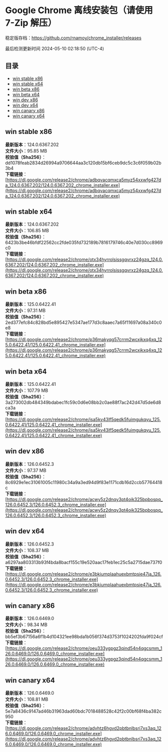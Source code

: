 # Google Chrome 离线安装包（请使用 7-Zip 解压）
稳定版存档：<https://github.com/rnamoy/chrome_installer/releases>

最后检测更新时间
2024-05-10 02:18:50 (UTC-4)


## 目录
* [win stable x86](https://github.com/rnamoy/chrome_installer?tab=readme-ov-file#win-stable-x86)
* [win stable x64](https://github.com/rnamoy/chrome_installer?tab=readme-ov-file#win-stable-x64)
* [win beta x86](https://github.com/rnamoy/chrome_installer?tab=readme-ov-file#win-beta-x86)
* [win beta x64](https://github.com/rnamoy/chrome_installer?tab=readme-ov-file#win-beta-x64)
* [win dev x86](https://github.com/rnamoy/chrome_installer?tab=readme-ov-file#win-dev-x86)
* [win dev x64](https://github.com/rnamoy/chrome_installer?tab=readme-ov-file#win-dev-x64)
* [win canary x86](https://github.com/rnamoy/chrome_installer?tab=readme-ov-file#win-canary-x86)
* [win canary x64](https://github.com/rnamoy/chrome_installer?tab=readme-ov-file#win-canary-x64)

## win stable x86
**最新版本**：124.0.6367.202  
**文件大小**：95.85 MB  
**校验值（Sha256）**：dd1078feab2834d26994a9706644aa3c120db15bf6ceb9dc5c3c6f059b02b3b4  
**下载链接**：[https://dl.google.com/release2/chrome/adbqvacqmxca5myz54xxwfg427da_124.0.6367.202/124.0.6367.202_chrome_installer.exe](https://dl.google.com/release2/chrome/adbqvacqmxca5myz54xxwfg427da_124.0.6367.202/124.0.6367.202_chrome_installer.exe)  

## win stable x64
**最新版本**：124.0.6367.202  
**文件大小**：106.85 MB  
**校验值（Sha256）**：6423b3be46bfdf22562cc2fde035fd732189b7816179746c40e7d030cc8969c0  
**下载链接**：[https://dl.google.com/release2/chrome/otx34hyrrolsissgqvrxz24gzq_124.0.6367.202/124.0.6367.202_chrome_installer.exe](https://dl.google.com/release2/chrome/otx34hyrrolsissgqvrxz24gzq_124.0.6367.202/124.0.6367.202_chrome_installer.exe)  

## win beta x86
**最新版本**：125.0.6422.41  
**文件大小**：97.31 MB  
**校验值（Sha256）**：2ed377efc84c828bd5e895427e5347ae177d3c8aaec7a65f11697a08a340c0e8  
**下载链接**：[https://dl.google.com/release2/chrome/p36makyqg57crrm2wcxjkxq4xq_125.0.6422.41/125.0.6422.41_chrome_installer.exe](https://dl.google.com/release2/chrome/p36makyqg57crrm2wcxjkxq4xq_125.0.6422.41/125.0.6422.41_chrome_installer.exe)  

## win beta x64
**最新版本**：125.0.6422.41  
**文件大小**：107.79 MB  
**校验值（Sha256）**：3a273002db484349bdabec1fc59c0d6e08bb2c0ae88f7ac242d47d5de6d8ca3a  
**下载链接**：[https://dl.google.com/release2/chrome/isa5kv43lf5qedk5fuimgukqyu_125.0.6422.41/125.0.6422.41_chrome_installer.exe](https://dl.google.com/release2/chrome/isa5kv43lf5qedk5fuimgukqyu_125.0.6422.41/125.0.6422.41_chrome_installer.exe)  

## win dev x86
**最新版本**：126.0.6452.3  
**文件大小**：97.37 MB  
**校验值（Sha256）**：8c6929e1ec31061005c11980c34a9a3ed94d9f83e1171cdb16d2ccb57764418c  
**下载链接**：[https://dl.google.com/release2/chrome/acwy5z2dnqy3pt4oik325bpbospq_126.0.6452.3/126.0.6452.3_chrome_installer.exe](https://dl.google.com/release2/chrome/acwy5z2dnqy3pt4oik325bpbospq_126.0.6452.3/126.0.6452.3_chrome_installer.exe)  

## win dev x64
**最新版本**：126.0.6452.3  
**文件大小**：108.37 MB  
**校验值（Sha256）**：a6297aa803313b93f4bda8bacf155c19e520aac17feb1ec25c5a2715dae737f0  
**下载链接**：[https://dl.google.com/release2/chrome/e3bkiumplaahuexbmtpsie47ja_126.0.6452.3/126.0.6452.3_chrome_installer.exe](https://dl.google.com/release2/chrome/e3bkiumplaahuexbmtpsie47ja_126.0.6452.3/126.0.6452.3_chrome_installer.exe)  

## win canary x86
**最新版本**：126.0.6469.0  
**文件大小**：98.34 MB  
**校验值（Sha256）**：bb5ef3b67156a6f1b4d104321ee98bda1b056f374d3753f1024202fda9f024cf  
**下载链接**：[https://dl.google.com/release2/chrome/oeu333ygpgz3qind54n4qgcsmm_126.0.6469.0/126.0.6469.0_chrome_installer.exe](https://dl.google.com/release2/chrome/oeu333ygpgz3qind54n4qgcsmm_126.0.6469.0/126.0.6469.0_chrome_installer.exe)  

## win canary x64
**最新版本**：126.0.6469.0  
**文件大小**：108.81 MB  
**校验值（Sha256）**：5e7a8436c9147ad46b31963dad60bdc7018488528c42f2c00bf68f4ba382c950  
**下载链接**：[https://dl.google.com/release2/chrome/advhtz6hgvd2pbtbnlbsri7xs3aq_126.0.6469.0/126.0.6469.0_chrome_installer.exe](https://dl.google.com/release2/chrome/advhtz6hgvd2pbtbnlbsri7xs3aq_126.0.6469.0/126.0.6469.0_chrome_installer.exe)  

